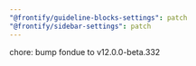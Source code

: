 ```yaml
---
"@frontify/guideline-blocks-settings": patch
"@frontify/sidebar-settings": patch
---
```


chore: bump fondue to v12.0.0-beta.332
